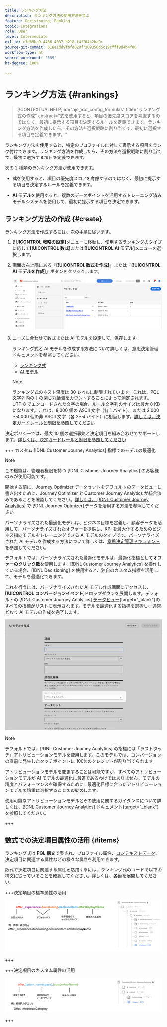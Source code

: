```yaml
---
title: ランキング方法
description: ランキング方法の使用方法を学ぶ
feature: Decisioning, Ranking
topic: Integrations
role: User
level: Intermediate
exl-id: c1d69bc9-4486-4037-b218-f4f704b2ba9c
source-git-commit: 616e1dd9fbfd029f7209356d5c19cfff9d4b4f06
workflow-type: ht
source-wordcount: '639'
ht-degree: 100%

---
```


# ランキング方法 {#rankings}

>[!CONTEXTUALHELP]
>id="ajo_exd_config_formulas"
>title="ランキング式の作成"
>abstract="式を使用すると、項目の優先度スコアを考慮するのではなく、最初に提示する項目を決定するルールを定義できます。ランキング方法を作成したら、その方法を選択戦略に割り当てて、最初に選択する項目を定義できます。"

ランキング方法を使用すると、特定のプロファイルに対して表示する項目をランク付けできます。ランキング方法を作成したら、その方法を選択戦略に割り当てて、最初に選択する項目を定義できます。

次の 2 種類のランキング方法が使用できます。

* **式**&#x200B;を使用すると、項目の優先度スコアを考慮するのではなく、最初に提示する項目を決定するルールを定義できます。

* **AI モデル**&#x200B;を使用すると、複数のデータポイントを活用するトレーニング済みモデルシステムを使用して、最初に提示する項目を決定できます。

## ランキング方法の作成 {#create}

ランキング方法を作成するには、次の手順に従います。

1. **[!UICONTROL 戦略の設定]**&#x200B;メニューに移動し、使用するランキングのタイプに応じて&#x200B;**[!UICONTROL 数式]**&#x200B;または **[!UICONTROL AI モデル]**&#x200B;メニューを選択します。

1. 画面の右上隅にある「**[!UICONTROL 数式を作成]**」または「**[!UICONTROL AI モデルを作成]**」ボタンをクリックします。

   ![](assets/ranking-create.png)

1. ニーズに合わせて数式または AI モデルを設定して、保存します。

   ランキング式と AI モデルを作成する方法について詳しくは、意思決定管理ドキュメントを参照してください。

   * [ランキング式](../offers/ranking/create-ranking-formulas.md)
   * [AI モデル](../offers/ranking/ai-models.md)

   >[!NOTE]
   >
   >ランキング式のネスト深度は 30 レベルに制限されています。これは、PQL 文字列内の `)` の閉じ丸括弧をカウントすることによって測定されます。UTF-8 でエンコードされた文字の場合、ルール文字列のサイズは最大 8 KB になります。これは、8,000 個の ASCII 文字（各 1 バイト）、または 2,000～4,000 個の非 ASCII 文字（各 2～4 バイト）に相当します。[詳しくは、決定ガードレールと制限を参照してください](gs-experience-decisioning.md#guardrails)

決定ポリシーでは、最大 10 個の選択戦略と決定項目を組み合わせてサポートします。[詳しくは、決定ガードレールと制限を参照してください](gs-experience-decisioning.md#guardrails)

+++ カスタム [!DNL Customer Journey Analytics] 指標でのモデルの最適化

>[!NOTE]
>
>この機能は、管理者権限を持つ [!DNL Customer Journey Analytics] のお客様のみが使用可能です。
>
>開始する前に、Journey Optimizer データセットをデフォルトのデータビューに書き出すために、Journey Optimizer と Customer Journey Analytics が統合済みであることを確認してください。[詳しくは、 [!DNL Customer Journey Analytics]](../reports/cja-ajo.md) で  [!DNL Journey Optmizer]  データを活用する方法を参照してください

パーソナライズされた最適化モデルは、ビジネス目標を定義し、顧客データを活用して、パーソナライズされたオファーを提供し、KPI を最大化するためのビジネス指向モデルをトレーニングできる AI モデルのタイプです。パーソナライズされた AI モデルを作成する方法について詳しくは、[意思決定管理ドキュメント](../offers/ranking/personalized-optimization-model.md)を参照してください。

デフォルトでは、パーソナライズされた最適化モデルは、最適化指標として&#x200B;**オファーのクリック数**&#x200B;を使用します。[!DNL Customer Journey Analytics] を操作している場合、[!DNL Decisioning] を使用すると、独自のカスタム指標を活用して、モデルを最適化できます。

これを行うには、パーソナライズされた AI モデル作成画面にアクセスし、**[!UICONTROL コンバージョンイベント]**&#x200B;ドロップダウンを展開します。デフォルトの [!DNL Customer Journey Analytics] [データビュー](https://experienceleague.adobe.com/ja/docs/analytics-platform/using/cja-dataviews/data-views){target="_blank"}のすべての指標がリストに表示されます。モデルを最適化する指標を選択し、通常どおり AI モデルの作成を完了します。

![](assets/ai-ranking-custom-metrics.png)

>[!NOTE]
>
>デフォルトでは、[!DNL Customer Journey Analytics] の指標には「ラストタッチ」アトリビューションモデルを使用します。このモデルでは、コンバージョンの直前に発生したタッチポイントに 100％のクレジットが割り当てられます。
>
>アトリビューションモデルを変更することは可能ですが、すべてのアトリビューションモデルが AI モデルの最適化に最適であるわけではありません。モデルの精度とパフォーマンスを確保するために、最適化目標に合ったアトリビューションモデルを慎重に選択することをお勧めします。
>
>使用可能なアトリビューションモデルとその使用に関するガイダンスについて詳しくは、[[!DNL Customer Journey Analytics]  ドキュメント](https://experienceleague.adobe.com/ja/docs/analytics-platform/using/cja-dataviews/component-settings/attribution){target="_blank"}を参照してください。

+++

## 数式での決定項目属性の活用 {#items}

ランキング式は **PQL 構文**&#x200B;で表され、プロファイル属性、[コンテキストデータ](context-data.md)、決定項目に関連する属性などの様々な属性を利用できます。

数式で決定項目に関連する属性を活用するには、ランキング式のコードで以下の構文に従っていることを確認してください。詳しくは、各節を展開してください。

+++決定項目の標準属性の活用

![](assets/formula-attribute.png)

+++

+++決定項目のカスタム属性の活用

![](assets/formula-attribute-custom.png)

+++
